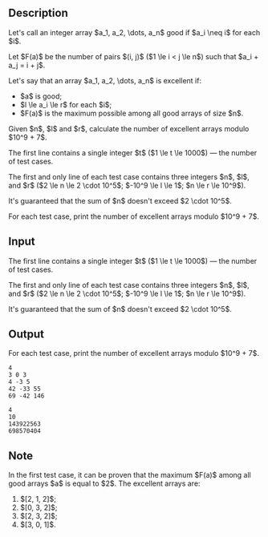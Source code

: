 ## Description

<div><p>Let's call an integer array $a_1, a_2, \dots, a_n$ <span class="tex-font-style-it">good</span> if $a_i \neq i$ for each $i$.</p><p>Let $F(a)$ be the number of pairs $(i, j)$ ($1 \le i &lt; j \le n$) such that $a_i + a_j = i + j$.</p><p>Let's say that an array $a_1, a_2, \dots, a_n$ is <span class="tex-font-style-it">excellent</span> if: </p><ul> <li> $a$ is <span class="tex-font-style-it">good</span>; </li><li> $l \le a_i \le r$ for each $i$; </li><li> $F(a)$ is the maximum possible among all <span class="tex-font-style-it">good</span> arrays of size $n$. </li></ul><p>Given $n$, $l$ and $r$, calculate the number of <span class="tex-font-style-it">excellent</span> arrays modulo $10^9 + 7$.</p></div><div class="input-specification"><p>The first line contains a single integer $t$ ($1 \le t \le 1000$)&nbsp;— the number of test cases. </p><p>The first and only line of each test case contains three integers $n$, $l$, and $r$ ($2 \le n \le 2 \cdot 10^5$; $-10^9 \le l \le 1$; $n \le r \le 10^9$).</p><p>It's guaranteed that the sum of $n$ doesn't exceed $2 \cdot 10^5$.</p></div><div class="output-specification"><p>For each test case, print the number of excellent arrays modulo $10^9 + 7$.</p></div>

## Input

<p>The first line contains a single integer $t$ ($1 \le t \le 1000$)&nbsp;— the number of test cases. </p><p>The first and only line of each test case contains three integers $n$, $l$, and $r$ ($2 \le n \le 2 \cdot 10^5$; $-10^9 \le l \le 1$; $n \le r \le 10^9$).</p><p>It's guaranteed that the sum of $n$ doesn't exceed $2 \cdot 10^5$.</p>

## Output

<p>For each test case, print the number of excellent arrays modulo $10^9 + 7$.</p>





```input1
4
3 0 3
4 -3 5
42 -33 55
69 -42 146
```




```output1
4
10
143922563
698570404
```



## Note

<p>In the first test case, it can be proven that the maximum $F(a)$ among all <span class="tex-font-style-it">good</span> arrays $a$ is equal to $2$. The excellent arrays are: </p><ol> <li> $[2, 1, 2]$; </li><li> $[0, 3, 2]$; </li><li> $[2, 3, 2]$; </li><li> $[3, 0, 1]$. </li></ol>
